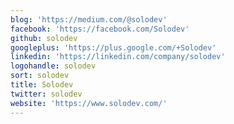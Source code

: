 ```yaml
---
blog: 'https://medium.com/@solodev'
facebook: 'https://facebook.com/Solodev'
github: solodev
googleplus: 'https://plus.google.com/+Solodev'
linkedin: 'https://linkedin.com/company/solodev'
logohandle: solodev
sort: solodev
title: Solodev
twitter: solodev
website: 'https://www.solodev.com/'
---
```

